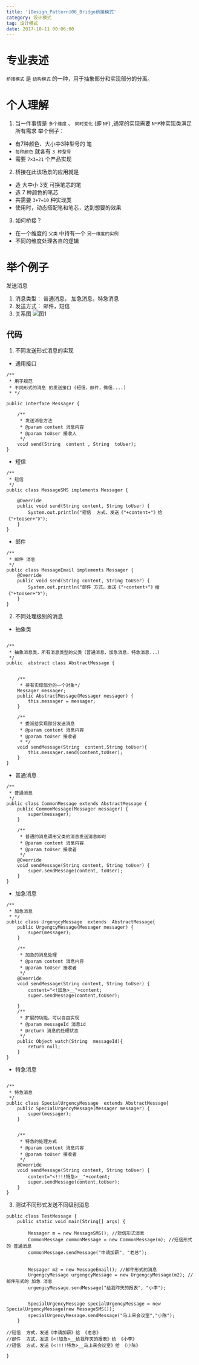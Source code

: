 ```yaml
---
title: '[Design_Pattern]06_Bridge桥接模式'
category: 设计模式
tag: 设计模式
date: 2017-10-11 00:06:00
---
```



# 专业表述


`桥接模式`  是 `结构模式` 的一种，用于抽象部分和实现部分的分离。


# 个人理解

1. 当一件事情是 `多个维度` 、  `同时变化` (即 `NP`) ,通常的实现需要 `N*P`种实现类满足所有需求
举个例子：
- 有7种颜色、大小中3种型号的 笔
- `每种颜色` 就各有 `3 种型号`
- 需要 `7×3=21` 个产品实现
2. 桥接在此该场景的应用就是
- 造 大中小 3支 可换笔芯的笔
- 造 7 种颜色的笔芯
- 共需要 `3+7=10` 种实现类
- 使用时，动态搭配笔和笔芯，达到想要的效果
3. 如何桥接？
- 在一个维度的 `父类` 中持有一个 `另一维度的实例`
- 不同的维度处理各自的逻辑

# 举个例子

发送消息
1. 消息类型： 普通消息， 加急消息，特急消息
2. 发送方式： 邮件，短信
3. 关系图
![图1](/images/dp06_bridge_00.png)


## 代码

1. 不同发送形式消息的实现
- 通用接口
```
/**
 * 用于规范
 * 不同形式的消息 的发送接口 (短信，邮件，微信....)
 * */

public interface Messager {

    /**
     * 发送消息方法
     * @param content 消息内容
     * @param toUser 接收人
     */
    void send(String  content , String  toUser);
}

```
- 短信
```
/**
 * 短信
 */
public class MessageSMS implements Messager {

    @Override
    public void send(String content, String toUser) {
        System.out.println("短信  方式，发送《"+content+"》给 《"+toUser+"》");
    }
}
```
- 邮件
```
/**
 * 邮件 消息
 */
public class MessageEmail implements Messager {
    @Override
    public void send(String content, String toUser) {
        System.out.println("邮件 方式，发送《"+content+"》给 《"+toUser+"》");
    }
}

```
2. 不同处理级别的消息
- 抽象类
```

/**
 * 抽象消息类，所有消息类型的父类（普通消息，加急消息，特急消息...）
 */
public  abstract class AbstractMessage {


    /**
     * 持有实现部分的一个对象*/
    Messager messager;
    public AbstractMessage(Messager messager) {
        this.messager = messager;
    }

    /**
     * 委派给实现部分发送消息
     * @param content 消息内容
     * @param toUser 接收者
     * */
    void sendMessage(String  content,String toUser){
        this.messager.send(content,toUser);
    }
}
```
- 普通消息
```
/**
 * 普通消息
 */
public class CommonMessage extends AbstractMessage {
    public CommonMessage(Messager messager) {
        super(messager);
    }

    /**
     * 普通的消息调用父类的消息发送消息即可
     * @param content 消息内容
     * @param toUser 接收者
     */
    @Override
    void sendMessage(String content, String toUser) {
        super.sendMessage(content, toUser);
    }
}
```
- 加急消息
```
/**
 * 加急消息
 * */
public class UrgengcyMessage  extends  AbstractMessage{
    public UrgengcyMessage(Messager messager) {
        super(messager);
    }

    /**
     * 加急的消息处理
     * @param content 消息内容
     * @param toUser 接收者
     */
    @Override
    void sendMessage(String content, String toUser) {
        content="<!加急>__"+content;
        super.sendMessage(content,toUser);

    }
    /**
     * 扩展的功能，可以自由实现
     * @param messageId 消息id
     * @return 消息的处理状态
     */
    public Object watch(String  messageId){
        return null;
    }
}
```
- 特急消息
```

/**
 * 特急消息
 */
public class SpecialUrgencyMessage  extends AbstractMessage{
    public SpecialUrgencyMessage(Messager messager) {
        super(messager);
    }


    /**
     * 特急的处理方式
     * @param content 消息内容
     * @param toUser 接收者
     */
    @Override
    void sendMessage(String content, String toUser) {
        content="<!!!!特急>__"+content;
        super.sendMessage(content,toUser);
    }
}
```
3. 测试不同形式发送不同级别消息
```
public class TestMessage {
    public static void main(String[] args) {

        Messager m = new MessageSMS(); //短信形式消息
        CommonMessage commonMessage = new CommonMessage(m); //短信形式 的 普通消息
        commonMessage.sendMessage("申请加薪", "老总");


        Messager m2 = new MessageEmail(); //邮件形式的消息
        UrgengcyMessage urgengcyMessage = new UrgengcyMessage(m2); // 邮件形式的 加急 消息
        urgengcyMessage.sendMessage("给我昨天的报表", "小李");


        SpecialUrgencyMessage specialUrgencyMessage = new SpecialUrgencyMessage(new MessageSMS());
        specialUrgencyMessage.sendMessage("马上来会议室","小陈");
    }
    
//短信  方式，发送《申请加薪》给 《老总》
//邮件  方式，发送《<!加急>__给我昨天的报表》给 《小李》
//短信  方式，发送《<!!!!特急>__马上来会议室》给 《小陈》
    
}
```